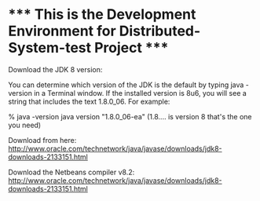 # *** This is the Development Environment for Distributed-System-test Project ***

Download the JDK 8 version:

You can determine which version of the JDK is the default by typing java -version in a Terminal window. If the installed version is 8u6, you will see a string that includes the text 1.8.0_06. For example:

% java -version
java version "1.8.0_06-ea"  (1.8.... is version 8 that's the one you need)


Download from here:
http://www.oracle.com/technetwork/java/javase/downloads/jdk8-downloads-2133151.html

Download the Netbeans compiler v8.2:
http://www.oracle.com/technetwork/java/javase/downloads/jdk8-downloads-2133151.html



